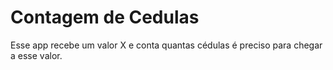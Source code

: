 # Contagem de Cedulas
 Esse app recebe um valor X e conta quantas cédulas é preciso para chegar a esse valor.
